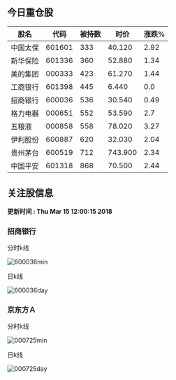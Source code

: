 
## 今日重仓股 

|股名|代码|被持数|时价|涨跌%|
|---|---|---|---|---|
|中国太保|601601|333|40.120|2.92|
|新华保险|601336|360|52.880|1.34|
|美的集团|000333|423|61.270|1.44|
|工商银行|601398|445|6.440|0.0|
|招商银行|600036|536|30.540|0.49|
|格力电器|000651|552|53.590|2.7|
|五粮液|000858|558|78.020|3.27|
|伊利股份|600887|620|32.030|2.04|
|贵州茅台|600519|712|743.900|2.34|
|中国平安|601318|868|70.500|2.44|

## 关注股信息
**更新时间 : Thu Mar 15 12:00:15 2018**
### 招商银行 
分时k线

![600036min](http://image.sinajs.cn/newchart/min/n/sh600036.gif)

日k线

![600036day](http://image.sinajs.cn/newchart/daily/n/sh600036.gif)

### 京东方Ａ 
分时k线

![000725min](http://image.sinajs.cn/newchart/min/n/sz000725.gif)

日k线

![000725day](http://image.sinajs.cn/newchart/daily/n/sz000725.gif)
